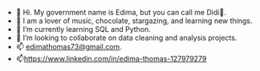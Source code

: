 - 👋 Hi. My government name is Edima, but you can call me Didi🙂.
- 👀 I am a lover of music, chocolate, stargazing, and learning new things.
- 🌱 I’m currently learning SQL and Python.
- 💞️ I’m looking to collaborate on data cleaning and analysis projects. 
- 📫 edimathomas73@gmail.com.
-  📫https://www.linkedin.com/in/edima-thomas-127979279



<!---
Didi2997/Didi2997 is a ✨ special ✨ repository because its `README.md` (this file) appears on your GitHub profile.
You can click the Preview link to take a look at your changes.
--->
